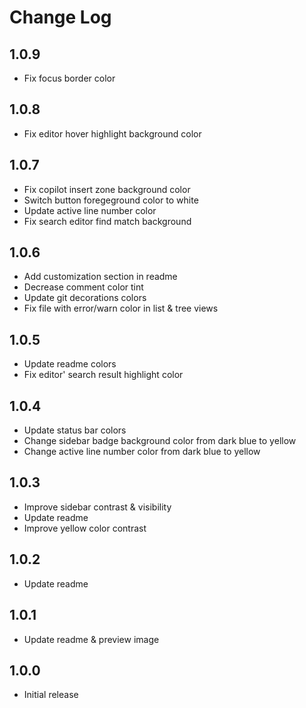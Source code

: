 # Change Log

## 1.0.9

- Fix focus border color

## 1.0.8

- Fix editor hover highlight background color

## 1.0.7

- Fix copilot insert zone background color
- Switch button foregeground color to white
- Update active line number color
- Fix search editor find match background

## 1.0.6

- Add customization section in readme
- Decrease comment color tint
- Update git decorations colors
- Fix file with error/warn color in list & tree views

## 1.0.5

- Update readme colors
- Fix editor' search result highlight color

## 1.0.4

- Update status bar colors
- Change sidebar badge background color from dark blue to yellow
- Change active line number color from dark blue to yellow

## 1.0.3

- Improve sidebar contrast & visibility
- Update readme
- Improve yellow color contrast

## 1.0.2

- Update readme

## 1.0.1

- Update readme & preview image

## 1.0.0

- Initial release
